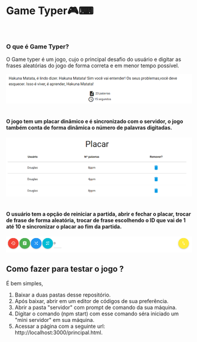 <h1>Game Typer🎮⌨</h1><br>

<h3>O que é Game Typer? </h3>

<p>O Game typer é um jogo, cujo o principal desafio do usuário e digitar as frases aleatórias do jogo de forma correta e em menor tempo possível.</p>

<img src="public/img/slide1.png" class="imagem-jogo"><br><br>

<h4>O jogo tem um placar dinâmico e é sincronizado com o servidor, o jogo também conta de forma dinâmica o número de palavras digitadas.</h4>
<img src="public/img/slide3.png" class="imagem-jogo"><br><br>

<h4>O usuário tem a opção de reiniciar a partida, abrir e fechar o placar, trocar de frase de forma aleatória, trocar de frase escolhendo o ID que vai de 1 até 10 e sincronizar o placar ao fim da partida.</h4>
<img src="public/img/slide2.png" class="imagem-jogo">



<h2> Como fazer para testar o jogo ?</h2>

<p>É bem simples, 
<ol>
   <li>Baixar a duas pastas desse repositório.</li>
   <li>Após baixar, abrir em um editor de códigos de sua preferência.</li>
   <li>Abrir a pasta "servidor" com prompt de comando da sua máquina.</li>
   <li>Digitar o comando (npm start) com esse comando séra iniciado um  "mini servidor" em sua máquina.</li>
   <li>Acessar a página com a seguinte url: http://localhost:3000/principal.html.</li>
   
</ol> 
</p>
